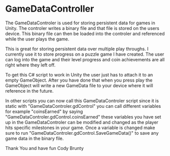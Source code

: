 # GameDataController

The GameDataControler is used for storing persistent data for games in Unity. 
The controler writes a binary file and that file is stored on the users device.
This binary file can then be loaded into the controler and referenced while
the user plays the game. 

This is great for storing persistent data over multiple play throughs. I currently
use it to store progress on a puzzle game I have created. The user can log into the
game and their level progress and coin achievements are all right where they left off.

To get this C# script to work in Unity the user just has to attach it to an empty 
GameObject. After you have done that when you press play the GameObject will write a
new GameData file to your device where it will reference in the future.

In other scripts you can now call this GameDataControler script since it is static with
"GameDataControler.gdControl" you can call different variables for example "coinsEarned"
by saying "GameDataControler.gdControl.coinsEarned" these variables you have set up in the
GameDataControler can be modified and changed as the player hits specific milestones in
your game. Once a variable is changed make sure to run "GameDataControler.gdControl.SaveGameData()"
to save any game data in the binary file.

Thank You and have fun
Cody Brunty
